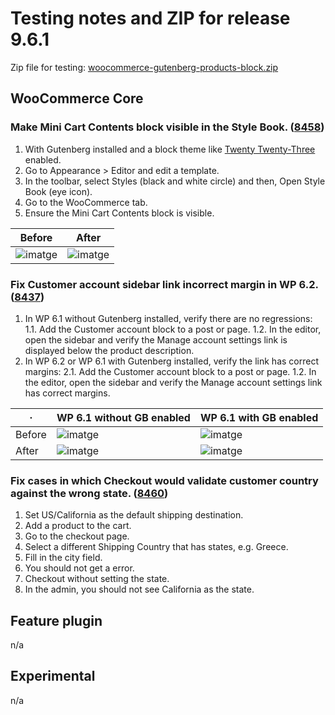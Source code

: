 # Testing notes and ZIP for release 9.6.1

Zip file for testing: [woocommerce-gutenberg-products-block.zip](https://github.com/woocommerce/woocommerce-blocks/files/10767439/woocommerce-gutenberg-products-block.zip)

## WooCommerce Core

### Make Mini Cart Contents block visible in the Style Book. ([8458](https://github.com/woocommerce/woocommerce-blocks/pull/8458))

1. With Gutenberg installed and a block theme like [Twenty Twenty-Three](https://wordpress.org/themes/twentytwentythree/) enabled.
2. Go to Appearance > Editor and edit a template.
3. In the toolbar, select Styles (black and white circle) and then, Open Style Book (eye icon).
4. Go to the WooCommerce tab.
5. Ensure the Mini Cart Contents block is visible.

| Before | After |
| ------ | ----- |
| ![imatge](https://user-images.githubusercontent.com/3616980/219356399-cd2c16c1-4256-42e4-a59b-0a77d273ebc7.png) | ![imatge](https://user-images.githubusercontent.com/3616980/219356269-9cc6ece5-5f5f-4df9-8e57-dc158bcace8d.png) |

### Fix Customer account sidebar link incorrect margin in WP 6.2. ([8437](https://github.com/woocommerce/woocommerce-blocks/pull/8437))

1. In WP 6.1 without Gutenberg installed, verify there are no regressions:
1.1. Add the Customer account block to a post or page.
1.2. In the editor, open the sidebar and verify the Manage account settings link is displayed below the product description.
2. In WP 6.2 or WP 6.1 with Gutenberg installed, verify the link has correct margins:
2.1. Add the Customer account block to a post or page.
1.2. In the editor, open the sidebar and verify the Manage account settings link has correct margins.

· | WP 6.1 without GB enabled | WP 6.1 with GB enabled |
--- | --- | --- |
Before | ![imatge](https://user-images.githubusercontent.com/3616980/219014857-6071a40e-8770-4f1f-b37c-91e5bf7451b5.png) | ![imatge](https://user-images.githubusercontent.com/3616980/219015103-982b2663-a15a-4101-9f24-83478b0e6eea.png) |
After | ![imatge](https://user-images.githubusercontent.com/3616980/219014857-6071a40e-8770-4f1f-b37c-91e5bf7451b5.png) | ![imatge](https://user-images.githubusercontent.com/3616980/219014964-505597f7-2f52-42c8-91ad-04c130bfff78.png) |

### Fix cases in which Checkout would validate customer country against the wrong state. ([8460](https://github.com/woocommerce/woocommerce-blocks/pull/8460))

1. Set US/California as the default shipping destination.
2. Add a product to the cart.
3. Go to the checkout page.
4. Select a different Shipping Country that has states, e.g. Greece.
5. Fill in the city field.
6. You should not get a error.
7. Checkout without setting the state.
8. In the admin, you should not see California as the state.

## Feature plugin

n/a

## Experimental

n/a
